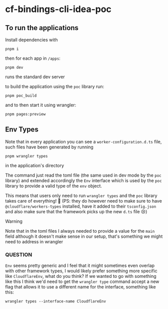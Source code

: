 # cf-bindings-cli-idea-poc

## To run the applications

Install dependencies with
```
pnpm i
```

then for each app in `/apps`:
```
pnpm dev
```
runs the standard dev server

to build the application using the `poc` library run:
```
pnpm poc_build
```

and to then start it using wrangler:
```
pnpm pages:preview
```

## Env Types

Note that in every application you can see a `worker-configuration.d.ts` file, such files have been
generated by running
```
pnpm wrangler types
```
in the application's directory

The command just read the toml file (the same used in dev mode by the `poc` library) and extended accordingly the `Env` interface which is used by the `poc` library to provide a valid type of the `env` object.

This means that users only need to run `wrangler types` and the `poc` library takes care of everything! 🎉 (PS: they do however need to make sure to have `@cloudflare/workers-types` installed, have it added to their `tsconfig.json` and also make sure that the framework picks up the new `d.ts` file 😢)

> [!warning]
> Note that in the toml files I always needed to provide a value for the `main` field although it doesn't make sense in our setup, that's something we might need to address in wrangler

### QUESTION
`Env` seems pretty generic and I feel that it might sometimes even overlap with other framework types, I would likely prefer something more specific like `CloudflareEnv`, what do you think? If we wanted to go with something like this I think we'd need to get the `wrangler type` command accept a new flag that allows it to use a different name for the interface, something like this:
```
wrangler types --interface-name CloudflareEnv
```
